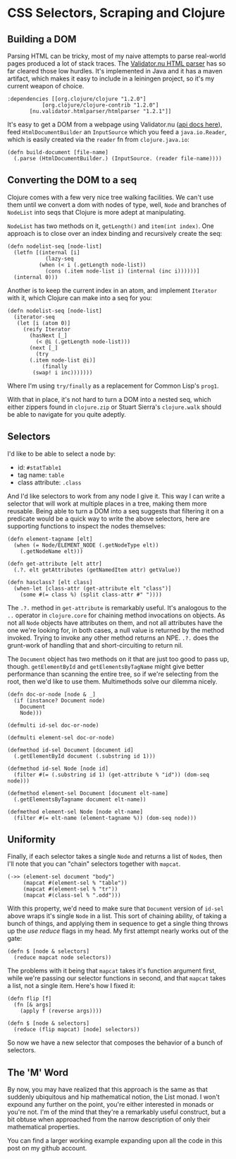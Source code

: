 # CSS Selectors, Scraping and Clojure

## Building a DOM

Parsing HTML can be tricky, most of my naive attempts to parse real-world pages produced a lot of stack traces.  The [Validator.nu HTML parser](http://about.validator.nu/htmlparser/) has so far cleared those low hurdles.  It's implemented in Java and it has a maven artifact, which makes it easy to include in a leiningen project, so it's my current weapon of choice.

    :dependencies [[org.clojure/clojure "1.2.0"]
    		   [org.clojure/clojure-contrib "1.2.0"]
		   [nu.validator.htmlparser/htmlparser "1.2.1"]]

It's easy to get a DOM from a webpage using Validator.nu ([api docs here](http://about.validator.nu/htmlparser/apidocs/)), feed `HtmlDocumentBuilder` an `InputSource` which you feed a `java.io.Reader`, which is easily created via the `reader` fn from `clojure.java.io`:

    (defn build-document [file-name]
      (.parse (HtmlDocumentBuilder.) (InputSource. (reader file-name))))

## Converting the DOM to a seq

Clojure comes with a few very nice tree walking facilities.  We can't use them until we convert a dom with nodes of type, well, `Node` and branches of `NodeList` into seqs that Clojure is more adept at manipulating.

`NodeList` has two methods on it, `getLength()` and `item(int index)`.  One approach is to close over an index binding and recursively create the seq:

    (defn nodelist-seq [node-list]
      (letfn [(internal [i]
                (lazy-seq
  	          (when (< i (.getLength node-list))
	            (cons (.item node-list i) (internal (inc i))))))]
      (internal 0)))

Another is to keep the current index in an atom, and implement `Iterator` with it, which Clojure can make into a seq for you:

    (defn nodelist-seq [node-list]
      (iterator-seq
       (let [i (atom 0)]
         (reify Iterator
           (hasNext [_]
             (< @i (.getLength node-list)))
           (next [_]
             (try
  	       (.item node-list @i)]
               (finally
	        (swap! i inc)))))))

Where I'm using `try/finally` as a replacement for Common Lisp's `prog1`.

With that in place, it's not hard to turn a DOM into a nested seq, which either zippers found in `clojure.zip` or Stuart Sierra's `clojure.walk` should be able to navigate for you quite adeptly.

## Selectors

I'd like to be able to select a node by:

* id: `#statTable1`
* tag name: `table`
* class attribute: `.class`

And I'd like selectors to work from any node I give it.  This way I can write a selector that will work at multiple places in a tree, making them more reusable.  Being able to turn a DOM into a seq suggests that filtering it on a predicate would be a quick way to write the above selectors, here are supporting functions to inspect the nodes themselves:

    (defn element-tagname [elt]
      (when (= Node/ELEMENT_NODE (.getNodeType elt))
        (.getNodeName elt)))

    (defn get-attribute [elt attr]
      (.?. elt getAttributes (getNamedItem attr) getValue))

    (defn hasclass? [elt class]
      (when-let [class-attr (get-attribute elt "class")]
        (some #(= class %) (split class-attr #" "))))

The `.?.` method in `get-attribute` is remarkably useful.  It's analogous to the `..` operator in `clojure.core` for chaining method invocations on objects. As not all `Node` objects have attributes on them, and not all attributes have the one we're looking for, in both cases, a null value is returned by the method invoked. Trying to invoke any other method returns an NPE. `.?.` does the grunt-work of handling that and short-circuiting to return nil.

The `Document` object has two methods on it that are just too good to pass up, though. `getElementById` and `getElementsByTagName` might give better performance than scanning the entire tree, so if we're selecting from the root, then we'd like to use them.  Multimethods solve our dilemma nicely.

    (defn doc-or-node [node & _]
      (if (instance? Document node)
        Document
        Node)))

    (defmulti id-sel doc-or-node)

    (defmulti element-sel doc-or-node)
    
    (defmethod id-sel Document [document id]
      (.getElementById document (.substring id 1)))
    
    (defmethod id-sel Node [node id]
      (filter #(= (.substring id 1) (get-attribute % "id")) (dom-seq node)))
    
    (defmethod element-sel Document [document elt-name]
      (.getElementsByTagname document elt-name))
    
    (defmethod element-sel Node [node elt-name]
      (filter #(= elt-name (element-tagname %)) (dom-seq node)))

## Uniformity

Finally, if each selector takes a single `Node` and returns a list of `Node`s, then I'll note that you can "chain" selectors together with `mapcat`.

    (->> (element-sel document "body")
         (mapcat #(element-sel % "table"))
         (mapcat #(element-sel % "tr"))
         (mapcat #(class-sel % ".odd")))

With this property, we'd need to make sure that `Document` version of `id-sel` above wraps it's single `Node` in a list.  This sort of chaining ability, of taking a bunch of things, and applying them in sequence to get a single thing throws up the _use reduce_ flags in my head.  My first attempt nearly works out of the gate:

    (defn $ [node & selectors]
      (reduce mapcat node selectors))

The problems with it being that `mapcat` takes it's function argument first, while we're passing our selector functions in second, and that `mapcat` takes a list, not a single item.  Here's how I fixed it:

    (defn flip [f]
      (fn [& args]
        (apply f (reverse args))))

    (defn $ [node & selectors]
      (reduce (flip mapcat) [node] selectors))

So now we have a new selector that composes the behavior of a bunch of selectors.

## The 'M' Word

By now, you may have realized that this approach is the same as that suddenly ubiquitous and hip mathematical notion, the List monad. I won't expound any further on the point, you're either interested in monads or you're not. I'm of the mind that they're a remarkably useful construct, but a bit obtuse when approached from the narrow description of only their mathematical properties.

You can find a larger working example expanding upon all the code in this post on my github account.